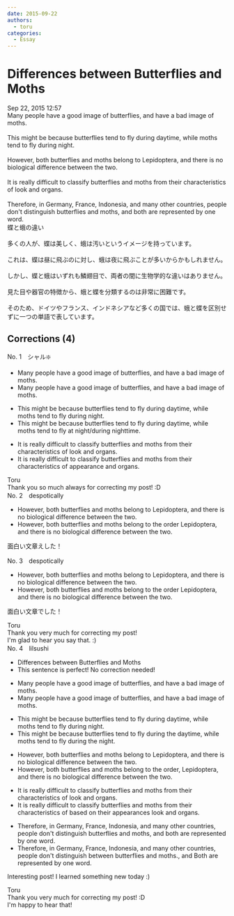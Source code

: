 ```yaml
---
date: 2015-09-22
authors:
  - toru
categories:
  - Essay
---
```


<h1 id="subject_show">Differences between Butterflies and Moths</h1>
<div class="date">Sep 22, 2015 12:57</div>
<div id="post"><div id="body_show_ori">
Many people have a good image of butterflies, and have a bad image of moths.<br/><br/>This might be because butterflies tend to fly during daytime, while moths tend to fly during night.<br/><br/>However, both butterflies and moths belong to Lepidoptera, and there is no biological difference between the two.<br/><br/>It is really difficult to classify butterflies and moths from their characteristics of look and organs.<br/><br/>Therefore, in Germany, France, Indonesia, and many other countries, people don't distinguish butterflies and moths, and both are represented by one word.
</div></div>

<!-- more -->

<div id="post_ja"><div id="body_show_mo">
蝶と蛾の違い<br/><br/>多くの人が、蝶は美しく、蛾は汚いというイメージを持っています。<br/><br/>これは、蝶は昼に飛ぶのに対し、蛾は夜に飛ぶことが多いからかもしれません。<br/><br/>しかし、蝶と蛾はいずれも鱗翅目で、両者の間に生物学的な違いはありません。<br/><br/>見た目や器官の特徴から、蛾と蝶を分類するのは非常に困難です。<br/><br/>そのため、ドイツやフランス、インドネシアなど多くの国では、蛾と蝶を区別せずに一つの単語で表しています。
</div></div>

## Corrections (4)
<div id="block"><div class="first_name"> No. 1　<span class="just_name">シャル❇️</span></div><div id="block2">
<ul class="correction_field">
<li class="incorrect">Many people have a good image of butterflies, and have a bad image of moths.</li>
<li class="corrected correct">
Many people have a good image of butterflies, and <span class="sline">have</span> a bad image of moths.
</li>
</ul>
<ul class="correction_field">
<li class="incorrect">This might be because butterflies tend to fly during daytime, while moths tend to fly during night.</li>
<li class="corrected correct">
This might be because butterflies tend to fly during daytime, while moths tend to fly at night/during nighttime.
</li>
</ul>
<ul class="correction_field">
<li class="incorrect">It is really difficult to classify butterflies and moths from their characteristics of look and organs.</li>
<li class="corrected correct">
It is really difficult to classify butterflies and moths from their characteristics of <span class="f_blue">appearance</span> and organs.
</li>
</ul>
</div><div class="name"><span class="just_name">Toru</span><br>
Thank you so much always for correcting my post! :D
</div>
</div>
<div id="block"><div class="first_name"> No. 2　<span class="just_name">despotically</span></div><div id="block2">
<ul class="correction_field">
<li class="incorrect">However, both butterflies and moths belong to Lepidoptera, and there is no biological difference between the two.</li>
<li class="corrected correct">
However, both butterflies and moths belong to the order Lepidoptera, and there is no biological difference between the two.
</li>
</ul>
<p class="comment_small">
 面白い文章えした！
</p>

</div></div>
<div id="block"><div class="first_name"> No. 3　<span class="just_name">despotically</span></div><div id="block2">
<ul class="correction_field">
<li class="incorrect">However, both butterflies and moths belong to Lepidoptera, and there is no biological difference between the two.</li>
<li class="corrected correct">
However, both butterflies and moths belong to the order Lepidoptera, and there is no biological difference between the two.
</li>
</ul>
<p class="comment_small">
 面白い文章でした！
</p>

</div><div class="name"><span class="just_name">Toru</span><br>
Thank you very much for correcting my post!<br/>I'm glad to hear you say that. :)
</div>
</div>
<div id="block"><div class="first_name"> No. 4　<span class="just_name">lilsushi</span></div><div id="block2">
<ul class="correction_field">
<li class="incorrect">Differences between Butterflies and Moths</li>
<li class="corrected perfect">This sentence is perfect! No correction needed!</li>
</ul>
<ul class="correction_field">
<li class="incorrect">Many people have a good image of butterflies, and have a bad image of moths.</li>
<li class="corrected correct">
Many people have a good image of butterflies<span class="sline">,</span> and <span class="sline">have</span> a bad image of moths.
</li>
</ul>
<ul class="correction_field">
<li class="incorrect">This might be because butterflies tend to fly during daytime, while moths tend to fly during night.</li>
<li class="corrected correct">
This might be because butterflies tend to fly during <span class="f_red">the</span> daytime, while moths tend to fly during <span class="f_red">the</span> night.
</li>
</ul>
<ul class="correction_field">
<li class="incorrect">However, both butterflies and moths belong to Lepidoptera, and there is no biological difference between the two.</li>
<li class="corrected correct">
However, both butterflies and moths belong to <span class="f_red">the order,</span> Lepidoptera, and there is no biological difference between the two.
</li>
</ul>
<ul class="correction_field">
<li class="incorrect">It is really difficult to classify butterflies and moths from their characteristics of look and organs.</li>
<li class="corrected correct">
It is really difficult to classify butterflies and moths <span class="sline">from their characteristics of</span> <span class="f_red">based on their appearances</span> <span class="sline">look</span> and organs.
</li>
</ul>
<ul class="correction_field">
<li class="incorrect">Therefore, in Germany, France, Indonesia, and many other countries, people don't distinguish butterflies and moths, and both are represented by one word.</li>
<li class="corrected correct">
Therefore, in Germany, France, Indonesia, and many other countries, people don't distinguish <span class="f_red">between</span> butterflies and moths.<span class="sline">, and</span> <span class="f_red">B</span>oth are represented by one word.
</li>
</ul>
<p class="comment_small">
 Interesting post! I learned something new today :)
</p>

</div><div class="name"><span class="just_name">Toru</span><br>
Thank you very much for correcting my post! :D<br/>I'm happy to hear that!
</div>
</div>
